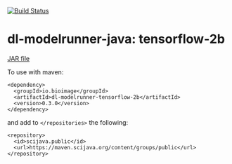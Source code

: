 [![Build Status](https://github.com/bioimage-io/tensorflow-2-java-interface/actions/workflows/build.yml/badge.svg)](https://github.com/bioimage-io/tensorflow-2-java-interface/actions/workflows/build.yml)

# dl-modelrunner-java: tensorflow-2b

[JAR file](https://maven.scijava.org/service/local/artifact/maven/redirect?r=releases&g=io.bioimage&a=dl-modelrunner-tensorflow-2b&v=0.1.0&e=jar)


To use with maven:

```
<dependency>
  <groupId>io.bioimage</groupId>
  <artifactId>dl-modelrunner-tensorflow-2b</artifactId>
  <version>0.3.0</version>
</dependency>
```

and add to `</repositories>` the following:

```
<repository>
  <id>scijava.public</id>
  <url>https://maven.scijava.org/content/groups/public</url>
</repository>
```
